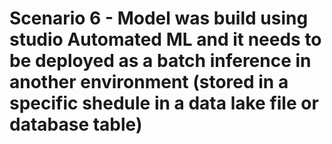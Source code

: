# Scenario 6 - Model was build using studio Automated ML and it needs to be deployed as a batch inference in another environment (stored in a specific shedule in a data lake file or database table)
